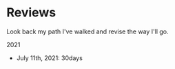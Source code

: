 # Reviews

Look back my path I've walked and revise the way I'll go.

2021
- July 11th, 2021: 30days
